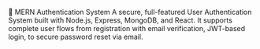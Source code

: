 🔐 MERN Authentication System
A secure, full-featured User Authentication System built with Node.js, Express, MongoDB, and React. It supports complete user flows from registration with email verification, JWT-based login, to secure password reset via email.
